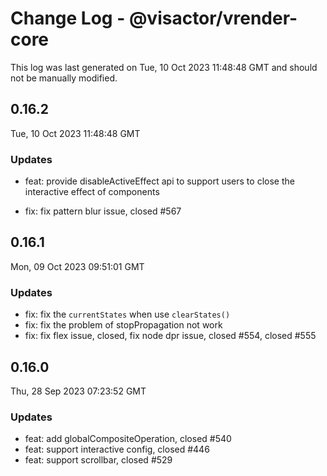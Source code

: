 # Change Log - @visactor/vrender-core

This log was last generated on Tue, 10 Oct 2023 11:48:48 GMT and should not be manually modified.

## 0.16.2
Tue, 10 Oct 2023 11:48:48 GMT

### Updates

- feat: provide disableActiveEffect api to support users to close the interactive effect of components


- fix: fix pattern blur issue, closed #567

## 0.16.1
Mon, 09 Oct 2023 09:51:01 GMT

### Updates

- fix: fix the `currentStates` when use `clearStates()`
- fix: fix the problem of stopPropagation not work
- fix: fix flex issue, closed, fix node dpr issue, closed #554, closed #555

## 0.16.0
Thu, 28 Sep 2023 07:23:52 GMT

### Updates

- feat: add globalCompositeOperation, closed #540
- feat: support interactive config, closed #446
- feat: support scrollbar, closed #529

